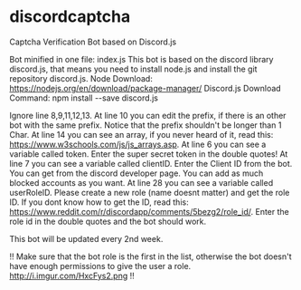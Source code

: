 # discordcaptcha
Captcha Verification Bot based on Discord.js


Bot minified in one file: index.js
This bot is based on the discord library discord.js, that means you need to install node.js and install the git repository discord.js.
Node Download: https://nodejs.org/en/download/package-manager/
Discord.js Download Command: npm install --save discord.js


Ignore line 8,9,11,12,13.
At line 10 you can edit the prefix, if there is an other bot with the same prefix. Notice that the prefix shouldn't be longer than 1 Char.
At line 14 you can see an array, if you never heard of it, read this: https://www.w3schools.com/js/js_arrays.asp.
At line 6 you can see a variable called token. Enter the super secret token in the double quotes!
At line 7 you can see a variable called clientID. Enter the Client ID from the bot. You can get from the discord developer page.
You can add as much blocked accounts as you want.
At line 28 you can see a variable called userRoleID. Please create a new role (name doesnt matter) and get the role ID.
If you dont know how to get the ID, read this: https://www.reddit.com/r/discordapp/comments/5bezg2/role_id/.
Enter the role id in the double quotes and the bot should work.

This bot will be updated every 2nd week.

!! Make sure that the bot role is the first in the list, otherwise the bot doesn't have enough permissions to give the user a role. http://i.imgur.com/HxcFys2.png !!
